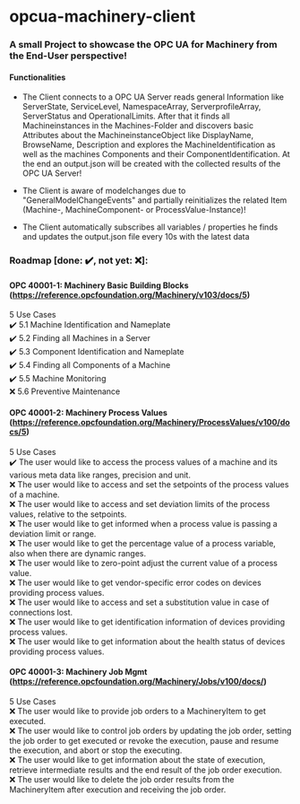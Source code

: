 # opcua-machinery-client

### A small Project to showcase the OPC UA for Machinery from the End-User perspective!

#### Functionalities
* The Client connects to a OPC UA Server reads general Information like ServerState, ServiceLevel, NamespaceArray, ServerprofileArray, ServerStatus and OperationalLimits. After that it finds all Machineinstances in the Machines-Folder and discovers basic Attributes about the MachineinstanceObject like DisplayName, BrowseName, Description and explores the MachineIdentification as well as the machines Components and their ComponentIdentification. At the end an output.json will be created with the collected results of the OPC UA Server!

* The Client is aware of modelchanges due to "GeneralModelChangeEvents" and partially reinitializes the related Item (Machine-, MachineComponent- or ProcessValue-Instance)!

* The Client automatically subscribes all variables / properties he finds and updates the output.json file every 10s with the latest data

### Roadmap [done: :heavy_check_mark:, not yet: :x:]:

#### OPC 40001-1: Machinery Basic Building Blocks (https://reference.opcfoundation.org/Machinery/v103/docs/5)
5 Use Cases  
:heavy_check_mark: 5.1 Machine Identification and Nameplate   
:heavy_check_mark: 5.2 Finding all Machines in a Server    
:heavy_check_mark: 5.3 Component Identification and Nameplate  
:heavy_check_mark: 5.4 Finding all Components of a Machine    
:heavy_check_mark: 5.5 Machine Monitoring  
:x: 5.6 Preventive Maintenance  

#### OPC 40001-2: Machinery Process Values (https://reference.opcfoundation.org/Machinery/ProcessValues/v100/docs/5)
5 Use Cases  
:heavy_check_mark: The user would like to access the process values of a machine and its various meta data like ranges, precision and unit.  
:x: The user would like to access and set the setpoints of the process values of a machine.  
:x: The user would like to access and set deviation limits of the process values, relative to the setpoints.  
:x: The user would like to get informed when a process value is passing a deviation limit or range.  
:x: The user would like to get the percentage value of a process variable, also when there are dynamic ranges.  
:x: The user would like to zero-point adjust the current value of a process value.  
:x: The user would like to get vendor-specific error codes on devices providing process values.  
:x: The user would like to access and set a substitution value in case of connections lost.  
:x: The user would like to get identification information of devices providing process values.  
:x: The user would like to get information about the health status of devices providing process values.  

#### OPC 40001-3: Machinery Job Mgmt (https://reference.opcfoundation.org/Machinery/Jobs/v100/docs/)  
5 Use Cases  
:x: The user would like to provide job orders to a MachineryItem to get executed.  
:x: The user would like to control job orders by updating the job order, setting the job order to get executed or revoke the execution, pause and resume the execution, and abort or stop the executing.  
:x: The user would like to get information about the state of execution, retrieve intermediate results and the end result of the job order execution.  
:x: The user would like to delete the job order results from the MachineryItem after execution and receiving the job order.   

